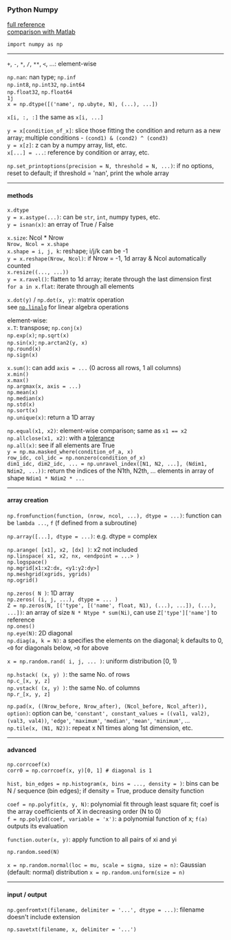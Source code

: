 ### Python Numpy

[full reference](https://docs.scipy.org/doc/numpy-dev/reference/routines.html#routines)  
[comparison with Matlab](https://docs.scipy.org/doc/numpy-dev/user/numpy-for-matlab-users.html)

`import numpy as np`

---

`+`, `-`, `*`, `/`, `**`, `<`, ...: element-wise

`np.nan`: nan type; `np.inf`  
`np.int8`, `np.int32`, `np.int64`  
`np.float32`, `np.float64`  
`1j`  
`x = np.dtype([('name', np.ubyte, N), (...), ...])`

`x[i, :, :]` the same as `x[i, ...]`

`y = x[condition_of_x]`: slice those fitting the condition and return as a new array; multiple conditions - `(cond1) & (cond2) ^ (cond3)`  
`y = x[z]`: z can by a numpy array, list, etc.  
`x[...] = ...`: reference by condition or array, etc.

`np.set_printoptions(precision = N, threshold = N, ...)`: if no options, reset to default; if threshold = 'nan', print the whole array

---

#### methods

`x.dtype`  
`y = x.astype(...)`: can be `str`, `int`, numpy types, etc.  
`y = isnan(x)`: an erray of True / False

`x.size`: Ncol * Nrow  
`Nrow, Ncol = x.shape`  
`x.shape = i, j, k`: reshape; i/j/k can be -1  
`y = x.reshape(Nrow, Ncol)`: if Nrow = -1, 1d array & Ncol automatically counted  
`x.resize((..., ...))`  
`y = x.ravel()`: flatten to 1d array; iterate through the last dimension first  
`for a in x.flat`: iterate through all elements

`x.dot(y)` / `np.dot(x, y)`: matrix operation  
see [`np.linalg`](https://docs.scipy.org/doc/numpy-1.13.0/reference/routines.linalg.html) for linear algebra operations

element-wise:  
`x.T`: transpose; `np.conj(x)`  
`np.exp(x)`; `np.sqrt(x)`  
`np.sin(x)`; `np.arctan2(y, x)`  
`np.round(x)`  
`np.sign(x)`  

`x.sum()`: can add `axis = ...` (0 across all rows, 1 all columns)  
`x.min()`  
`x.max()`  
`np.argmax(x, axis = ...)`  
`np.mean(x)`  
`np.median(x)`  
`np.std(x)`  
`np.sort(x)`  
`np.unique(x)`: return a 1D array

`np.equal(x1, x2)`: element-wise comparison; same as `x1 == x2`  
`np.allclose(x1, x2)`: with a [tolerance](https://docs.scipy.org/doc/numpy/reference/generated/numpy.allclose.html)  
`np.all(x)`: see if all elements are True  
`y = np.ma.masked_where(condition_of_a, x)`  
`row_idc, col_idc = np.nonzero(condition_of_x)`  
`dim1_idc, dim2_idc, ... = np.unravel_index([N1, N2, ...], (Ndim1, Ndim2, ...))`: return the indices of the N1th, N2th, ... elements in array of shape `Ndim1 * Ndim2 * ...`

---

#### array creation

`np.fromfunction(function, (nrow, ncol, ...), dtype = ...)`: function can be `lambda ...`, `f` (f defined from a subroutine)

`np.array([...], dtype = ...)`: e.g. dtype = complex

`np.arange( [x1], x2, [dx] )`: x2 not included  
`np.linspace( x1, x2, nx, <endpoint = ...> )`  
`np.logspace()`  
`np.mgrid[x1:x2:dx, <y1:y2:dy>]`  
`np.meshgrid(xgrids, ygrids)`  
`np.ogrid()`  

`np.zeros( N )`: 1D array  
`np.zeros( (i, j, ...), dtype = ... )`  
`Z = np.zeros(N, [('type', [('name', float, N1), (...), ...]), (...), ...])`: an array of size `N * Ntype * sum(Ni)`, can use `Z['type']['name']` to reference   
`np.ones()`  
`np.eye(N)`: 2D diagonal  
`np.diag(a, k = N)`: a specifies the elements on the diagonal; k defaults to 0, `<0` for diagonals below, `>0` for above

`x = np.random.rand( i, j, ... )`: uniform distribution [0, 1)

`np.hstack( (x, y) )`: the same No. of rows  
`np.c_[x, y, z]`  
`np.vstack( (x, y) )`: the same No. of columns  
`np.r_[x, y, z]`

`np.pad(x, ((Nrow_before, Nrow_after), (Ncol_before, Ncol_after)), option)`: option can be, `'constant', constant_values = ((val1, val2), (val3, val4))`, `'edge'`, `'maximum'`, `'median'`, `'mean'`, `'minimum'`, ...  
`np.tile(x, (N1, N2))`: repeat x N1 times along 1st dimension, etc.

---

#### advanced

`np.corrcoef(x)`  
`corr0 = np.corrcoef(x, y)[0, 1] # diagonal is 1`

`hist, bin_edges = np.histogram(x, bins = ..., density = )`: bins can be N / sequence (bin edges); if density = True, produce density function

`coef = np.polyfit(x, y, N)`: polynomial fit through least square fit; coef is the array coefficients of X in decreasing order (N to 0)  
`f = np.poly1d(coef, variable = 'x')`: a polynomial function of x; `f(a)` outputs its evaluation

`function.outer(x, y)`: apply function to all pairs of xi and yi

`np.random.seed(N)`

`x = np.random.normal(loc = mu, scale = sigma, size = n)`: Gaussian (default: normal) distribution
`x = np.random.uniform(size = n)`

---

#### input / output

`np.genfromtxt(filename, delimiter = '...', dtype = ...)`: filename doesn't include extension

`np.savetxt(filename, x, delimiter = '...')`

